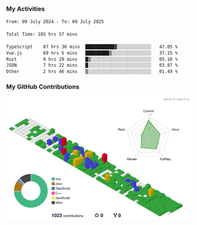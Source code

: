 ### My Activities

<!--START_SECTION:waka-->

```txt
From: 09 July 2024 - To: 09 July 2025

Total Time: 185 hrs 57 mins

TypeScript    87 hrs 30 mins  ███████████▓░░░░░░░░░░░░░   47.05 %
Vue.js        69 hrs 5 mins   █████████▒░░░░░░░░░░░░░░░   37.15 %
Rust          9 hrs 29 mins   █▒░░░░░░░░░░░░░░░░░░░░░░░   05.10 %
JSON          7 hrs 22 mins   █░░░░░░░░░░░░░░░░░░░░░░░░   03.97 %
Other         2 hrs 46 mins   ▒░░░░░░░░░░░░░░░░░░░░░░░░   01.49 %
```

<!--END_SECTION:waka-->

### My GitHub Contributions

![](./profile-3d-contrib/profile-gitblock.svg)

